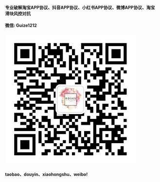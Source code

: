 #### 专业破解淘宝APP协议、抖音APP协议、小红书APP协议、微博APP协议、淘宝滑块风控对抗
#### 微信: Guize1212

![微信二维码](https://github.com/w1614067865/taobo_kuaishou_spider/blob/master/weixin.jpg)

#### taobao、douyin、xiaohongshu、weibo!

